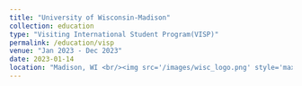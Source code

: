 ```yaml
---
title: "University of Wisconsin-Madison"
collection: education
type: "Visiting International Student Program(VISP)"
permalink: /education/visp
venue: "Jan 2023 - Dec 2023"
date: 2023-01-14
location: "Madison, WI <br/><img src='/images/wisc_logo.png' style='max-height: 145px;'>"
---
```

